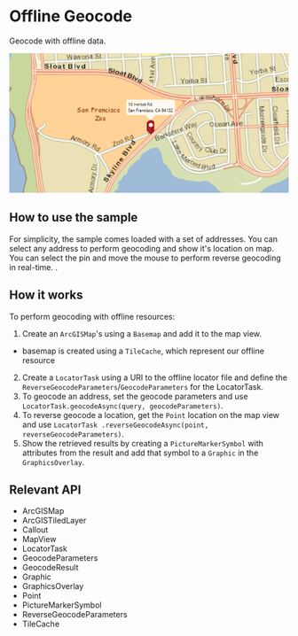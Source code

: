 # Offline Geocode

Geocode with offline data.

![](OfflineGeocode.png)

## How to use the sample

For simplicity, the sample comes loaded with a set of addresses. You can select any address to perform geocoding 
and show it's location on map. You can select the pin and move the mouse to perform reverse geocoding in real-time.
.

## How it works

To perform geocoding with offline resources:


  1. Create an `ArcGISMap`'s using a `Basemap` and add it to the map view.
*   basemap is created using a `TileCache`, which represent our offline resource
  2. Create a `LocatorTask` using a URI to the offline locator file and define the `ReverseGeocodeParameters`/`GeocodeParameters` for  the LocatorTask.
  3. To geocode an address, set the geocode parameters and use `LocatorTask.geocodeAsync(query, geocodeParameters)`.
  4. To reverse geocode a location, get the `Point` location on the map view and use `LocatorTask
  .reverseGeocodeAsync(point, reverseGeocodeParameters)`.
  5. Show the retrieved results by creating a `PictureMarkerSymbol` with attributes from the result and add that symbol to a `Graphic`  in the `GraphicsOverlay`.


## Relevant API


*   ArcGISMap
*   ArcGISTiledLayer
*   Callout
*   MapView
*   LocatorTask
*   GeocodeParameters
*   GeocodeResult
*   Graphic
*   GraphicsOverlay
*   Point
*   PictureMarkerSymbol
*   ReverseGeocodeParameters
*   TileCache



